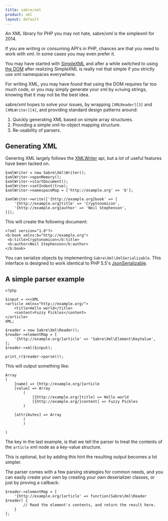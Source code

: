 ```yaml
---
title: sabre/xml
product: xml 
layout: default
---
```


An XML library for PHP you may not hate, sabre/xml is the simplexml for 2014.

If you are writing or consuming API's in PHP, chances are that you need to
work with xml. In some cases you may even prefer it.

You may have started with [SimpleXML][1] and after a while switched to using
[the DOM][2] after realizing SimpleXML is really not that simple if you
strictly use xml namespaces everywhere.

For writing XML, you may have found that using the DOM requires far too much
code, or you may simply generate your xml by `echo`ing strings, knowing that
it may not be the best idea.

sabre/xml hopes to solve your issues, by wrapping `[XMLReader][3]` and
`[XMLWriter][4]`, and providing standard design patterns around:

1. Quickly generating XML based on simple array structures.
2. Providing a simple xml-to-object mapping structure.
3. Re-usability of parsers.

Generating XML 
--------------

Genering XML largely follows the [XMLWriter][4] api, but a lot of useful
features have been tacked on.

    $xmlWriter = new Sabre\Xml\Writer();
    $xmlWriter->openMemory();
    $xmlWriter->startDocument();
    $xmlWriter->setIndent(true);
    $xmlWriter->namespaceMap = ['http://example.org' => 'b'];

    $xmlWriter->write(['{http://example.org}book' => [ 
        '{http://example.org}title' => 'Cryptonomicon',
        '{http://example.org}author' => 'Neil Stephenson', 
    ]]);
    
This will create the following document:

    <?xml version="1.0"?>
    <b:book xmlns:b="http://example.org">
     <b:title>Cryptonomicon</b:title>
     <b:author>Neil Stephenson</b:author>
    </b:book>

You can serialize objects by implementing `Sabre\Xml\XmlSerializable`. This
interface is designed to work identical to PHP 5.5's [JsonSerializable][5]. 


A simple parser example
-----------------------

    <?php

    $input = <<<XML
    <article xmlns="http://example.org/">
        <title>Hello world</title>
        <content>Fuzzy Pickles</content>
    </article>
    XML;

    $reader = new Sabre\Xml\Reader();
    $reader->elementMap = [
        '{http://example.org/}article' => 'Sabre\Xml\Element\KeyValue',
    ];
    $reader->xml($input);
    
    print_r($reader->parse());

This will output something like:

    Array
    (
        [name] => {http://example.org/}article
        [value] => Array
            (
                [{http://example.org/}title] => Hello world
                [{http://example.org/}content] => Fuzzy Pickles
            )

        [attributes] => Array
            (
            )

    )

The key in the last example, is that we tell the parser to treat the contents
of the `article` xml node as a key-value structure.

This is optional, but by adding this hint the resulting output becomes a lot
simpler.

The parser comes with a few parsing strategies for common needs, and you can
easily create your own by creating your own deserializer classes, or just by
proving a callback:

    $reader->elementMap = [
        '{http://example.org/}article' => function(Sabre\Xml\Reader $reader) {
            // Read the element's contents, and return the result here.
        }
    ];


[1]: http://php.net/manual/en/book.simplexml.php
[2]: http://ca2.php.net/manual/en/book.dom.php
[3]: http://php.net/manual/en/book.xmlreader.php
[4]: http://php.net/manual/en/book.xmlwriter.php
[5]: http://php.net/manual/en/class.jsonserializable.php
